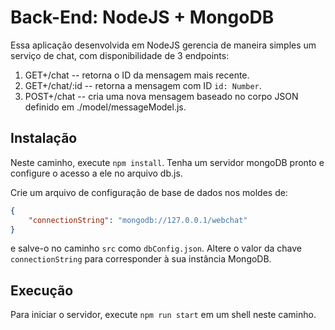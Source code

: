 # Back-End: NodeJS + MongoDB
Essa aplicação desenvolvida em NodeJS gerencia de maneira simples um serviço de chat, com disponibilidade de 3 endpoints:

1. GET+/chat -- retorna o ID da mensagem mais recente.
2. GET+/chat/:id -- retorna a mensagem com ID `id: Number`.
3. POST+/chat -- cria uma nova mensagem baseado no corpo JSON definido em ./model/messageModel.js.

## Instalação
Neste caminho, execute `npm install`. Tenha um servidor mongoDB pronto e configure o acesso a ele no arquivo db.js.

Crie um arquivo de configuração de base de dados nos moldes de:

```json
{
    "connectionString": "mongodb://127.0.0.1/webchat"
}
```

e salve-o no caminho `src` como `dbConfig.json`. Altere o valor da chave `connectionString` para corresponder à sua instância MongoDB.

## Execução
Para iniciar o servidor, execute `npm run start` em um shell neste caminho.